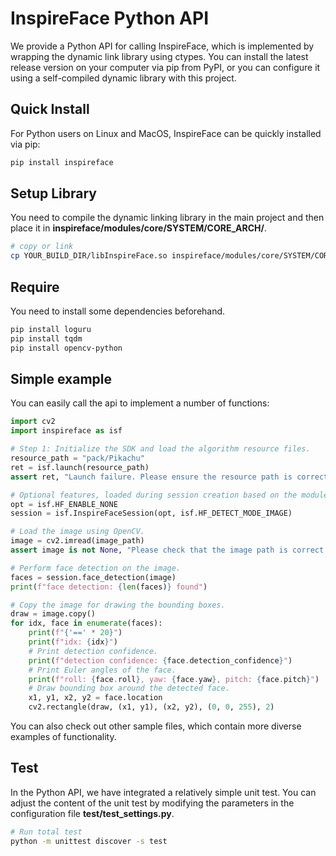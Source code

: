 # InspireFace Python API

We provide a Python API for calling InspireFace, which is implemented by wrapping the dynamic link library using ctypes. You can install the latest release version on your computer via pip from PyPI, or you can configure it using a self-compiled dynamic library with this project.

## Quick Install

For Python users on Linux and MacOS, InspireFace can be quickly installed via pip:

```bash
pip install inspireface
```


## Setup Library

You need to compile the dynamic linking library in the main project and then place it in **inspireface/modules/core/SYSTEM/CORE_ARCH/**.

```Bash
# copy or link
cp YOUR_BUILD_DIR/libInspireFace.so inspireface/modules/core/SYSTEM/CORE_ARCH/
```

## Require

You need to install some dependencies beforehand.

```Bash
pip install loguru
pip install tqdm
pip install opencv-python
```

## Simple example

You can easily call the api to implement a number of functions:

```Python
import cv2
import inspireface as isf

# Step 1: Initialize the SDK and load the algorithm resource files.
resource_path = "pack/Pikachu"
ret = isf.launch(resource_path)
assert ret, "Launch failure. Please ensure the resource path is correct."

# Optional features, loaded during session creation based on the modules specified.
opt = isf.HF_ENABLE_NONE
session = isf.InspireFaceSession(opt, isf.HF_DETECT_MODE_IMAGE)

# Load the image using OpenCV.
image = cv2.imread(image_path)
assert image is not None, "Please check that the image path is correct."

# Perform face detection on the image.
faces = session.face_detection(image)
print(f"face detection: {len(faces)} found")

# Copy the image for drawing the bounding boxes.
draw = image.copy()
for idx, face in enumerate(faces):
    print(f"{'==' * 20}")
    print(f"idx: {idx}")
    # Print detection confidence.
    print(f"detection confidence: {face.detection_confidence}")
    # Print Euler angles of the face.
    print(f"roll: {face.roll}, yaw: {face.yaw}, pitch: {face.pitch}")
    # Draw bounding box around the detected face.
    x1, y1, x2, y2 = face.location
    cv2.rectangle(draw, (x1, y1), (x2, y2), (0, 0, 255), 2)

```


You can also check out other sample files, which contain more diverse examples of functionality.

## Test


In the Python API, we have integrated a relatively simple unit test. You can adjust the content of the unit test by modifying the parameters in the configuration file **test/test_settings.py**.

```Bash
# Run total test
python -m unittest discover -s test
```

